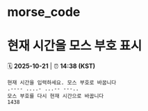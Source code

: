 # morse_code
# 현재 시간을 모스 부호 표시
<!-- MORSE_TIME_START -->
🗓️ **2025-10-21** | ⏰ **14:38 (KST)**

```
현재 시간을 입력하세요. 모스 부호로 바꿉니다
.---- ....- ...-- ---..
모스 부호를 다시 현재 시간으로 바꿉니다
1438
```
<!-- MORSE_TIME_END -->
